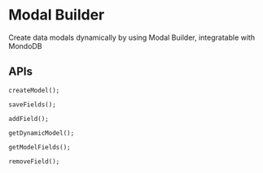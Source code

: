 # Modal Builder

Create data modals dynamically by using Modal Builder, integratable with MondoDB

## APIs

```
createModel();

saveFields();

addField();

getDynamicModel();

getModelFields();

removeField();
```
